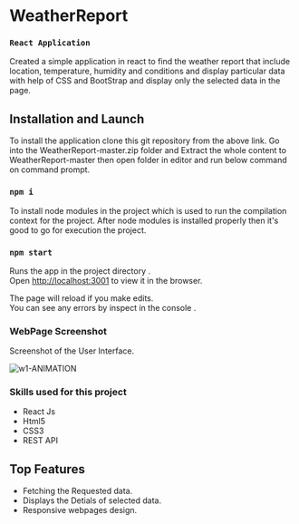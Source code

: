 # WeatherReport 

###  `React Application`

Created a simple application in react to find the weather report that include location, temperature, humidity and conditions and display particular data with help of CSS and BootStrap and display only the selected data in the page.


## Installation and Launch

To install the application clone this git repository from the above link.
Go into the WeatherReport-master.zip folder and Extract the whole content to WeatherReport-master then open folder in editor and run below command on command prompt.

### `npm i`

To install node modules in the project which is used to run the compilation context for the project. After node modules is installed properly then it's good to go for execution the project.

### `npm start`

Runs the app in the project directory .<br />
Open [http://localhost:3001](http://localhost:3001) to view it in the browser.

The page will reload if you make edits.<br />
You can see any errors by inspect in the console .

### WebPage Screenshot
Screenshot of the User Interface.

![w1-ANIMATION](https://user-images.githubusercontent.com/52202834/93576087-1338a700-f9b8-11ea-9c23-9544f5aec4e4.gif)


### Skills used for this project

* React Js
* Html5
* CSS3
* REST API

## Top Features
* Fetching the Requested data.
* Displays the Detials of selected data.
* Responsive webpages design.  
